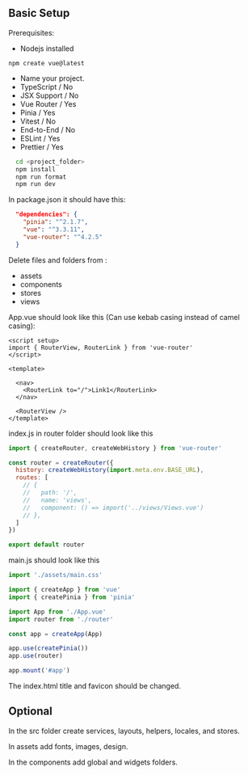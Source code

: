 ## Basic Setup

Prerequisites:
- Nodejs installed 


`
npm create vue@latest
`

- Name your project.
- TypeScript / No
- JSX Support / No
- Vue Router / Yes
- Pinia / Yes
- Vitest / No
- End-to-End / No
- ESLint / Yes
- Prettier / Yes

```bash
  cd <project_folder>
  npm install
  npm run format
  npm run dev
```

In package.json it should have this:

```json
  "dependencies": {
    "pinia": "^2.1.7",
    "vue": "^3.3.11",
    "vue-router": "^4.2.5"
  }
```



Delete files and folders from :
- assets
- components
- stores
- views

App.vue should look like this (Can use kebab casing instead of camel casing):

```vue
<script setup>
import { RouterView, RouterLink } from 'vue-router'
</script>

<template>

  <nav>
    <RouterLink to="/">Link1</RouterLink>
  </nav>

  <RouterView />
</template>

```

index.js in router folder should look like this

```js
import { createRouter, createWebHistory } from 'vue-router'

const router = createRouter({
  history: createWebHistory(import.meta.env.BASE_URL),
  routes: [
    // {
    //   path: '/',
    //   name: 'views',
    //   component: () => import('../views/Views.vue')
    // },
  ]
})

export default router

```

main.js should look like this 

```js
import './assets/main.css'

import { createApp } from 'vue'
import { createPinia } from 'pinia'

import App from './App.vue'
import router from './router'

const app = createApp(App)

app.use(createPinia())
app.use(router)

app.mount('#app')

```

The index.html title and favicon should be changed. 

## Optional

In the src folder create services, layouts, helpers, locales, and stores.

In assets add fonts, images, design. 

In the components add global and widgets folders.
